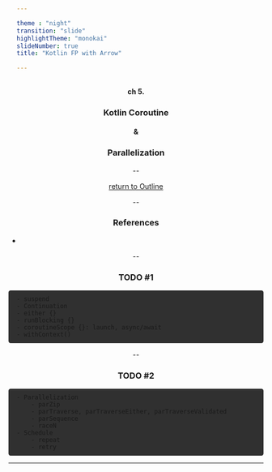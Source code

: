 ```yaml
---

theme : "night"
transition: "slide"
highlightTheme: "monokai"
slideNumber: true
title: "Kotlin FP with Arrow"

---
```


#### ch 5. 
### Kotlin Coroutine
#### & 
### Parallelization

<style>
pre {
  background: #303030;
  padding: 10px 16px;
  border-radius: 0.3em;
  counter-reset: line;
}
pre code[class*="="] .line {
  display: block;
  line-height: 1.8rem;
  font-size: 1em;
}
pre code[class*="="] .line:before {
  counter-increment: line;
  content: counter(line);
  display: inline-block;
  border-right: 3px solid #6ce26c !important;
  padding: 0 .5em;
  margin-right: .5em;
  color: #afafaf !important;
  width: 24px;
  text-align: right;
}

.reveal .slides > section > section {
  text-align: center; 
}

h1,h2,h3,h4 {
  text-align: center;
}

p {
  text-align: center;
}
</style>

--

[return to Outline](../../export/#/2)

--

### References

- 

--

### TODO #1

```
- suspend
- Continuation
- either {}
- runBlocking {}
- coroutineScope {}: launch, async/await
- withContext()
```

--

### TODO #2

```
- Parallelization
    - parZip
    - parTraverse, parTraverseEither, parTraverseValidated
    - parSequence
    - raceN
- Schedule
    - repeat
    - retry
```
---

